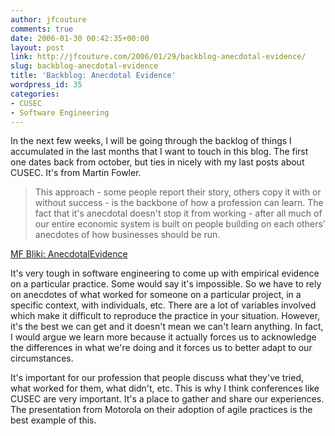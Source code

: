 ```yaml
---
author: jfcouture
comments: true
date: 2006-01-30 00:42:35+00:00
layout: post
link: http://jfcouture.com/2006/01/29/backblog-anecdotal-evidence/
slug: backblog-anecdotal-evidence
title: 'Backblog: Anecdotal Evidence'
wordpress_id: 35
categories:
- CUSEC
- Software Engineering
---
```


In the next few weeks, I will be going through the backlog of things I accumulated in the last months that I want to touch in this blog. The first one dates back from october, but ties in nicely with my last posts about CUSEC. It's from Martin Fowler.


<blockquote>This approach -  some people report their story, others copy it with or without success - is the backbone of how a profession can learn. The fact that it's anecdotal doesn't stop it from working - after all much of our entire economic system is built on people building on each others' anecdotes of how businesses should be run.</blockquote>

[MF Bliki: AnecdotalEvidence](http://martinfowler.com/bliki/AnecdotalEvidence.html)

It's very tough in software engineering to come up with empirical evidence on a particular practice. Some would say it's impossible. So we have to rely on anecdotes of what worked for someone on a particular project, in a specific context, with individuals, etc. There are a lot of variables involved which make it difficult to reproduce the practice in your situation. However, it's the best we can get and it doesn't mean we can't learn anything. In fact, I would argue we learn more because it actually forces us to acknowledge the differences in what we're doing and it forces us to better adapt to our circumstances.

It's important for our profession that people discuss what they've tried, what worked for them, what didn't, etc. This is why I think conferences like CUSEC are very important. It's a place to gather and share our experiences. The presentation from Motorola on their adoption of agile practices is the best example of this.
